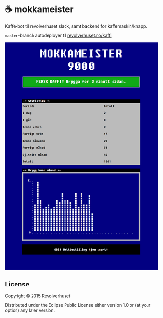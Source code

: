 # :coffee: mokkameister

Kaffe-bot til revolverhuset slack, samt backend for kaffemaskin/knapp.

`master`-branch autodeployer til [revolverhuset.no/kaffi][mokkaheroku]

![Mokkameister web](webui.png)

[mokkaheroku]: https://revolverhuset.no/kaffi

## License

Copyright © 2015 Revolverhuset

Distributed under the Eclipse Public License either version 1.0 or (at
your option) any later version.
